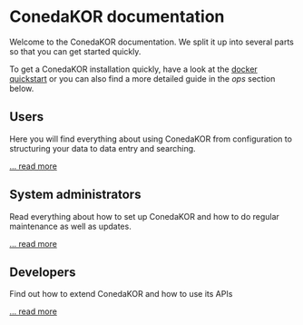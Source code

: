 # ConedaKOR documentation

Welcome to the ConedaKOR documentation. We split it up into several parts so that you can get started quickly.

To get a ConedaKOR installation quickly, have a look at the [docker quickstart](docker.md) or you can also find a more detailed guide in the *ops* section below.


## Users

Here you will find everything about using ConedaKOR from configuration to structuring your data to data entry and searching.

[… read more](user.md)


## System administrators

Read everything about how to set up ConedaKOR and how to do regular maintenance as well as updates.

[… read more](ops.md)


## Developers

Find out how to extend ConedaKOR and how to use its APIs

[… read more](dev.md)
